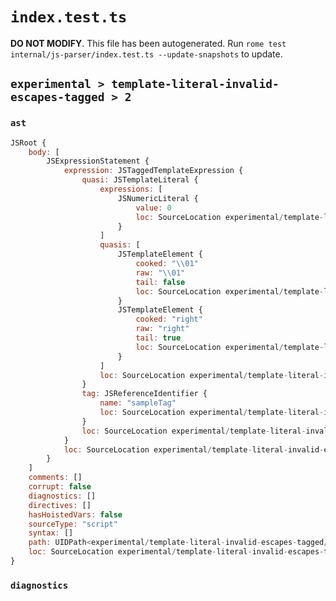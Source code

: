 # `index.test.ts`

**DO NOT MODIFY**. This file has been autogenerated. Run `rome test internal/js-parser/index.test.ts --update-snapshots` to update.

## `experimental > template-literal-invalid-escapes-tagged > 2`

### `ast`

```javascript
JSRoot {
	body: [
		JSExpressionStatement {
			expression: JSTaggedTemplateExpression {
				quasi: JSTemplateLiteral {
					expressions: [
						JSNumericLiteral {
							value: 0
							loc: SourceLocation experimental/template-literal-invalid-escapes-tagged/2/input.js 1:15-1:16
						}
					]
					quasis: [
						JSTemplateElement {
							cooked: "\\01"
							raw: "\\01"
							tail: false
							loc: SourceLocation experimental/template-literal-invalid-escapes-tagged/2/input.js 1:10-1:13
						}
						JSTemplateElement {
							cooked: "right"
							raw: "right"
							tail: true
							loc: SourceLocation experimental/template-literal-invalid-escapes-tagged/2/input.js 1:17-1:22
						}
					]
					loc: SourceLocation experimental/template-literal-invalid-escapes-tagged/2/input.js 1:9-1:23
				}
				tag: JSReferenceIdentifier {
					name: "sampleTag"
					loc: SourceLocation experimental/template-literal-invalid-escapes-tagged/2/input.js 1:0-1:9 (sampleTag)
				}
				loc: SourceLocation experimental/template-literal-invalid-escapes-tagged/2/input.js 1:0-1:23
			}
			loc: SourceLocation experimental/template-literal-invalid-escapes-tagged/2/input.js 1:0-1:23
		}
	]
	comments: []
	corrupt: false
	diagnostics: []
	directives: []
	hasHoistedVars: false
	sourceType: "script"
	syntax: []
	path: UIDPath<experimental/template-literal-invalid-escapes-tagged/2/input.js>
	loc: SourceLocation experimental/template-literal-invalid-escapes-tagged/2/input.js 1:0-1:23
}
```

### `diagnostics`

```

```

